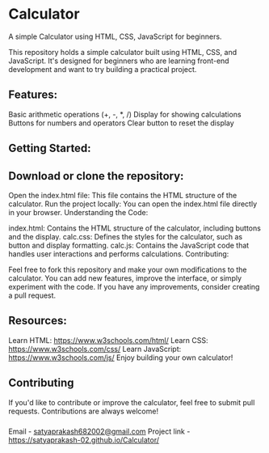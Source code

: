 # Calculator
A simple Calculator using HTML, CSS, JavaScript for beginners.

This repository holds a simple calculator built using HTML, CSS, and JavaScript. It's designed for beginners who are learning front-end development and want to try building a practical project.

## Features:

Basic arithmetic operations (+, -, *, /)
Display for showing calculations
Buttons for numbers and operators
Clear button to reset the display

## Getting Started:

## Download or clone the repository:
Open the index.html file: This file contains the HTML structure of the calculator.
Run the project locally: You can open the index.html file directly in your browser.
Understanding the Code:

index.html: Contains the HTML structure of the calculator, including buttons and the display.
calc.css: Defines the styles for the calculator, such as button and display formatting.
calc.js: Contains the JavaScript code that handles user interactions and performs calculations.
Contributing:

Feel free to fork this repository and make your own modifications to the calculator. You can add new features, improve the interface, or simply experiment with the code. If you have any improvements, consider creating a pull request.

## Resources:

Learn HTML: https://www.w3schools.com/html/
Learn CSS: https://www.w3schools.com/css/
Learn JavaScript: https://www.w3schools.com/js/
Enjoy building your own calculator!

## Contributing

If you'd like to contribute or improve the calculator, feel free to submit pull requests. Contributions are always welcome!

###
Email - satyaprakash682002@gmail.com
Project link - https://satyaprakash-02.github.io/Calculator/

